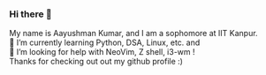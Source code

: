 ### Hi there 👋
<p>
  My name is Aayushman Kumar, and I am a sophomore at IIT Kanpur.<br>
  🌱 I’m currently learning Python, DSA, Linux, etc. and<br>
  🤔 I’m looking for help with NeoVim, Z shell, i3-wm !<br>
  Thanks for checking out out my github profile :)
</p>
<!--
**AayushmanKumar/AayushmanKumar** is a ✨ _special_ ✨ repository because its `README.md` (this file) appears on your GitHub profile.

Here are some ideas to get you started:

- 🔭 I’m currently working on ...
- 🌱 I’m currently learning ...
- 👯 I’m looking to collaborate on ...
- 🤔 I’m looking for help with ...
- 💬 Ask me about ...
- 📫 How to reach me: ...
- 😄 Pronouns: ...
- ⚡ Fun fact: ...
-->
